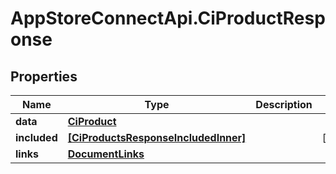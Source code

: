 # AppStoreConnectApi.CiProductResponse

## Properties

Name | Type | Description | Notes
------------ | ------------- | ------------- | -------------
**data** | [**CiProduct**](CiProduct.md) |  | 
**included** | [**[CiProductsResponseIncludedInner]**](CiProductsResponseIncludedInner.md) |  | [optional] 
**links** | [**DocumentLinks**](DocumentLinks.md) |  | 


